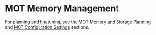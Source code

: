 # MOT Memory Management<a name="EN-US_TOPIC_0270171502"></a>

For planning and finetuning, see the  [MOT Memory and Storage Planning](mot-memory-and-storage-planning.md)  and  [MOT Configuration Settings](mot-configuration-settings.md)  sections.

